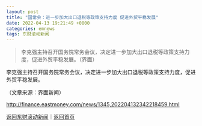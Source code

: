 ```yaml
---
layout: post
title: "国常会：进一步加大出口退税等政策支持力度 促进外贸平稳发展"
date: 2022-04-13 19:21:49 +0800
categories: emnews
tags: 东财滚动新闻
---
```

> 李克强主持召开国务院常务会议，决定进一步加大出口退税等政策支持力度，促进外贸平稳发展。（界面）

<p>李克强主持召开国务院常务会议，决定进一步加大出口退税等政策支持力度，促进外贸平稳发展。</p><p class="em_media">（文章来源：界面新闻）</p>

<http://finance.eastmoney.com/news/1345,202204132342218459.html>

[返回东财滚动新闻](//finews.withounder.com/emnews/)｜[返回首页](//finews.withounder.com/)